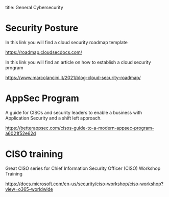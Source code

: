 title: General Cybersecurity

# Security Posture

In this link you will find a cloud security roadmap template 

<https://roadmap.cloudsecdocs.com/>

In this link you will find an article on how to establish a cloud security program

<https://www.marcolancini.it/2021/blog-cloud-security-roadmap/>

# AppSec Program

A guide for CISOs and security leaders to enable a business with Application Security and a shift left approach. 

<https://betterappsec.com/cisos-guide-to-a-modern-appsec-program-a6021f52e62d>

# CISO training

Great CISO series for Chief Information Security Officer (CISO) Workshop Training

<https://docs.microsoft.com/en-us/security/ciso-workshop/ciso-workshop?view=o365-worldwide>

